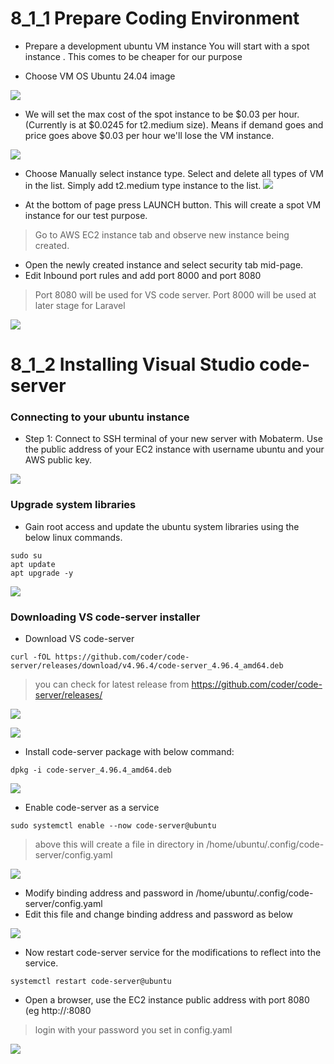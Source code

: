 # 8_1_1 Prepare Coding Environment

- Prepare a development ubuntu VM instance
  You will start with a spot instance .  This comes to be cheaper for our purpose
  
- Choose VM OS Ubuntu 24.04 image
  
![](https://github.com/hakansuku/D1APACTraining/blob/main/images/PHP/spot1.png?raw=true)

- We will set the max cost of the spot instance to be $0.03 per hour.  (Currently is at $0.0245 for t2.medium size). 
  Means if demand goes and price goes above $0.03 per hour we'll lose the VM instance. 

![](https://github.com/hakansuku/D1APACTraining/blob/main/images/PHP/spotprice.png?raw=true)

- Choose Manually select instance type. Select and delete all types of VM in the list. Simply add t2.medium type instance to the list. 
![](https://github.com/hakansuku/D1APACTraining/blob/main/images/PHP/vmtype.png?raw=true)

- At the bottom of page press LAUNCH button.   This will create a spot VM instance for our test purpose.
  
> Go to AWS EC2 instance tab and observe new instance being created. 

- Open the newly created instance and select security tab mid-page.
- Edit Inbound port rules and add port 8000 and port 8080
> Port 8080 will be used for VS code server.
> Port 8000 will be used at later stage for Laravel

![](https://github.com/hakansuku/D1APACTraining/blob/main/images/PHP/inbountport.png?raw=true)


# 8_1_2  Installing Visual Studio code-server
### Connecting to your ubuntu instance
- Step 1: Connect to SSH terminal of your new server with Mobaterm. Use the public address of your EC2 instance with username ubuntu and your AWS public key.
  
![](https://github.com/hakansuku/D1APACTraining/blob/main/images/PHP/mobaterm.png?raw=true)

### Upgrade system libraries
- Gain root access and update the ubuntu system libraries using the below linux commands.
  
```
sudo su
apt update
apt upgrade -y
```

![](https://github.com/hakansuku/D1APACTraining/blob/main/images/PHP/mobaterm2.png?raw=true)

### Downloading VS code-server installer 

- Download VS code-server
```
curl -fOL https://github.com/coder/code-server/releases/download/v4.96.4/code-server_4.96.4_amd64.deb
```
> you can check for latest release from https://github.com/coder/code-server/releases/

![](https://github.com/hakansuku/D1APACTraining/blob/main/images/PHP/codeserver.png?raw=true)

![](https://github.com/hakansuku/D1APACTraining/blob/main/images/PHP/cs2.png?raw=true)

- Install code-server package with below command:
```
dpkg -i code-server_4.96.4_amd64.deb
```

![](https://github.com/hakansuku/D1APACTraining/blob/main/images/PHP/installcs.png?raw=true)




- Enable code-server as a service
```
sudo systemctl enable --now code-server@ubuntu

```
> above this will create a file in  directory in /home/ubuntu/.config/code-server/config.yaml

![](https://github.com/hakansuku/D1APACTraining/blob/main/images/PHP/enablecs.png?raw=true)

- Modify binding address and password in /home/ubuntu/.config/code-server/config.yaml
- Edit this file and change binding address and password as below

![](https://github.com/hakansuku/D1APACTraining/blob/main/images/PHP/changeip3.png?raw=true)

- Now restart code-server service for the modifications to reflect into the service.
  
```
systemctl restart code-server@ubuntu
```

- Open a browser, use the EC2 instance public address with port 8080 (eg http://<EC2instance-public ip>:8080
> login with your password you set in config.yaml

![](https://github.com/hakansuku/D1APACTraining/blob/main/images/PHP/welcomecs.png?raw=true)

